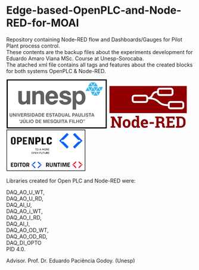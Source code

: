 # Edge-based-OpenPLC-and-Node-RED-for-MOAI
Repository containing Node-RED flow and Dashboards/Gauges for Pilot Plant process control.   
These contents are the backup files about the experiments development for Eduardo Amaro Viana MSc. Course at Unesp-Sorocaba.   
The atached xml file contains all tags and features about the created blocks for both systems OpenPLC & Node-RED.   

![My Image](src/docs/Unesp-logo.png) ![My Image](src/docs/Node-RED-logo.png) ![My Image](src/docs/OpenPLC-logo.png)   
   
Libraries created for Open PLC and Node-RED were:
      
DAQ_AO_U_WT,  
DAQ_AO_U_RD,   
DAQ_AI_U,   
DAQ_AO_i_WT,   
DAQ_AO_I_RD,   
DAQ_AI_I,   
DAQ_AO_OD_WT,   
DAQ_AO_OD_RD,   
DAQ_DI_OPTO  
PID 4.0.   

Advisor. Prof. Dr. Eduardo Paciência Godoy. (Unesp)